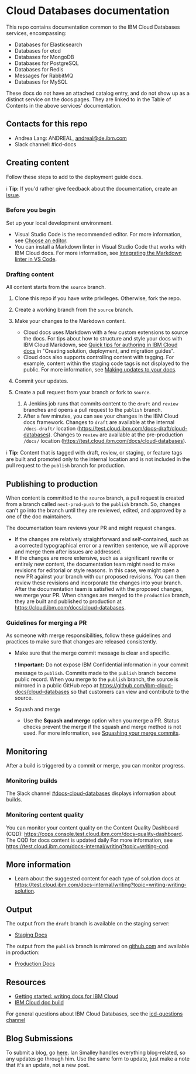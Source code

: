 # Cloud Databases documentation

This repo contains documentation common to the IBM Cloud Databases services, encompassing:
- Databases for Elasticsearch
- Databases for etcd
- Databases for MongoDB
- Databases for PostgreSQL
- Databases for Redis
- Messages for RabbitMQ
- Databases for MySQL

These docs do not have an attached catalog entry, and do not show up as a distinct service on the docs pages. They are linked to in the Table of Contents in the above services' documentation.

## Contacts for this repo

- Andrea Lang: ANDREAL, andreal@de.ibm.com
- Slack channel: #icd-docs

## Creating content

Follow these steps to add to the deployment guide docs.

:information_source: **Tip:** If you'd rather give feedback about the documentation, create an [issue](https://github.ibm.com/compose/compose/issues/new?assignees=&labels=guild-devcom%2C+icd&template=icd-docs-issue.md).

### Before you begin
Set up your local development environment.

- Visual Studio Code is the recommended editor. For more information, see [Choose an editor](https://test.cloud.ibm.com/docs-internal/writing?topic=writing-setting-up-your-markdown-environment#choose-an-editor).
- You can install a Markdown linter in Visual Studio Code that works with IBM Cloud docs. For more information, see [Integrating the Markdown linter in VS Code](https://test.cloud.ibm.com/docs-internal/writing?topic=writing-markdown-linter-vscode).

### Drafting content

All content starts from the `source` branch.

1.  Clone this repo if you have write privileges. Otherwise, fork the repo.
1.  Create a working branch from the `source` branch.
1.  Make your changes to the Markdown content.

    - Cloud docs uses Markdown with a few custom extensions to source the docs. For tips about how to structure and style your docs with IBM Cloud Markdown, see [Quick tips for authoring in IBM Cloud docs](https://test.cloud.ibm.com/docs-internal/writing?topic=writing-solution-guides#solution-guides-include-quick-tips) in "Creating solution, deployment, and migration guides".
    - Cloud docs also supports controlling content with tagging. For example, content within the staging code tags is not displayed to the public. For more information, see [Making updates to your docs](https://test.cloud.ibm.com/docs-internal/writing?topic=writing-update-docs).

1.  Commit your updates.
1.  Create a pull request from your branch or fork to `source`.

    1.  A Jenkins job runs that commits content to the `draft` and `review` branches and opens a pull request to the `publish` branch.
    1.  After a few minutes, you can see your changes in the IBM Cloud docs framework. Changes to `draft` are available at the internal `/docs-draft/` location (https://test.cloud.ibm.com/docs-draft/cloud-databases). Changes to `review` are available at the pre-production `/docs/` location (https://test.cloud.ibm.com/docs/cloud-databases).

:information_source: **Tip:** Content that is tagged with draft, review, or staging, or feature tags are built and promoted only to the internal location and is not included in the pull request to the `publish` branch for production.

## Publishing to production

When content is committed to the `source` branch, a pull request is created from a branch called `next-prod-push` to the `publish` branch. So, changes can't go into the branch until they are reviewed, edited, and approved by a one of the doc maintainers.

The documentation team reviews your PR and might request changes.

- If the changes are relatively straightforward and self-contained, such as a corrected typographical error or a rewritten sentence, we will approve and merge them after issues are addressed.
- If the changes are more extensive, such as a significant rewrite or entirely new content, the documentation team might need to make revisions for editorial or style reasons.⁠ In this case, we might open a new PR against your branch with our proposed revisions.⁠ You can then review these revisions and incorporate the changes into your branch.⁠ After the documentation team is satisfied with the proposed changes, we merge your PR.⁠
When changes are merged to the `production` branch, they are built and published to production at https://cloud.ibm.com/docs/cloud-databases.

### Guidelines for merging a PR

As someone with merge responsibilities, follow these guidelines and practices to make sure that changes are released consistently.


- Make sure that the merge commit message is clear and specific.

    :exclamation: **Important:** Do not expose IBM Confidential information in your commit message to `publish`. Commits made to the `publish` branch become public record. When you merge to the `publish` branch, the source is mirrored in a public GitHub repo at https://github.com/ibm-cloud-docs/cloud-databases so that customers can view and contribute to the source.
- Squash and merge

    - Use the **Squash and merge** option when you merge a PR. Status checks prevent the merge if the squash and merge method is not used. For more information, see [Squashing your merge commits](https://docs.github.com/repositories/configuring-branches-and-merges-in-your-repository/configuring-pull-request-merges/about-merge-methods-on-github#squashing-your-merge-commits).


## Monitoring

After a build is triggered by a commit or merge, you can monitor progress.

### Monitoring builds

The Slack channel [#docs-cloud-databases](https://ibm.enterprise.slack.com/archives/CHQE49D9T) displays information about builds.

### Monitoring content quality

You can monitor your content quality on the Content Quality Dashboard (CQD): https://cops.console.test.cloud.ibm.com/docs-quality-dashboard. The CQD for docs content is updated daily For more information, see https://test.cloud.ibm.com/docs-internal/writing?topic=writing-cqd.

## More information

- Learn about the suggested content for each type of solution docs at https://test.cloud.ibm.com/docs-internal/writing?topic=writing-writing-solution.

## Output

The output from the `draft` branch is available on the staging server: 

- [Staging Docs](https://test.cloud.ibm.com/docs/services/cloud-databases)

The output from the `publish` branch is mirrored on [github.com](https://github.com/ibm-cloud-docs/cloud-databases) and available in production:
- [Production Docs](https://cloud.ibm.com/docs/services/cloud-databases)

## Resources

- [Getting started: writing docs for IBM Cloud](https://test.cloud.ibm.com/docs/developing/writing?topic=writing-get-started-onboarding)
- [IBM Cloud doc build](https://test.cloud.ibm.com/docs/developing/writing?topic=writing-get-start-docbuilds)

For general questions about IBM Cloud Databases, see the [icd-questions channel](https://ibm-cloudplatform.slack.com/messages/C534XRCF3/)

## Blog Submissions

To submit a blog, go [here](https://w3.ibm.com/w3publisher/ibm-cloud-blog/submit-a-post). Ian Smalley handles everything blog-related, so any updates go through him. Use the same form to update, just make a note that it's an update, not a new post.
